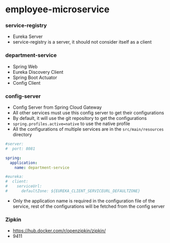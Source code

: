 # employee-microservice

### service-registry
- Eureka Server
- service-registry is a server, it should not consider itself as a client

### department-service
- Spring Web
- Eureka Discovery Client
- Spring Boot Actuator
- Config Client

### config-server
- Config Server from Spring Cloud Gateway
- All other services must use this config server to get their configurations
- By default, it will use the git repository to get the configurations
- `spring.profiles.active=native` to use the native profile
- All the configurations of multiple services are in the `src/main/resources` directory
``` yml
#server:
#  port: 8081

spring:
  application:
    name: department-service

#eureka:
#  client:
#    serviceUrl:
#      defaultZone: ${EUREKA_CLIENT_SERVICEURL_DEFAULTZONE}
```
- Only the application name is required in the configuration file of the service, rest of the configurations will be fetched from the config server

### Zipkin
- https://hub.docker.com/r/openzipkin/zipkin/
- 9411